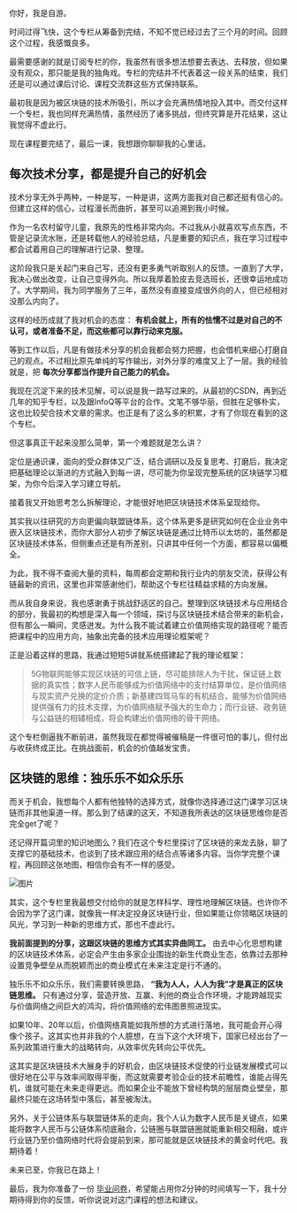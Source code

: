 你好，我是自游。

时间过得飞快，这个专栏从筹备到完结，不知不觉已经过去了三个月的时间。回顾这个过程，我感慨良多。

最需要感谢的就是订阅专栏的你，我虽然有很多想法想要去表达、去释放，但如果没有观众，那只能是我的独角戏。专栏的完结并不代表着这一段关系的结束，我们还是可以通过课后讨论、课程交流群这些方式保持联系。

最初我是因为被区块链的技术所吸引，所以才会充满热情地投入其中。而交付这样一个专栏，我也同样充满热情，虽然经历了诸多挑战，但终究算是开花结果，这让我觉得不虚此行。

现在课程要完结了，最后一课，我想跟你聊聊我的心里话。

## **每次技术分享，都是提升自己的好机会**

技术分享无外乎两种，一种是写，一种是讲，这两方面我对自己都还挺有信心的。但建立这样的信心，过程漫长而曲折，甚至可以追溯到我小时候。

作为一名农村留守儿童，我原先的性格非常内向。不过我从小就喜欢写点东西，不管是记录流水账，还是转载他人的经验总结，凡是重要的知识点，我在学习过程中都会试着用自己的理解进行记录、整理。

这阶段我只是关起门来自己写，还没有更多勇气听取别人的反馈。一直到了大学，我决心做出改变，让自己变得外向。所以我厚着脸皮去竞选班长，还很幸运地成功了。大学期间，我为同学服务了三年，虽然没有直接变成很外向的人，但已经相对没那么内向了。

这样的经历成就了我对机会的态度： **有机会就上，所有的怯懦不过是对自己的不认可，或者准备不足，而这些都可以靠行动来克服。**

等到工作以后，凡是有做技术分享的机会我都会努力把握，也会借机来细心打磨自己的观点。不过相比原先单纯的写作输出，对外分享的难度又上了一层。我的经验就是，把 **每次分享都当作提升自己能力的机会。**

我现在沉淀下来的技术见解，可以说是我一路写过来的。从最初的CSDN，再到近几年的知乎专栏，以及跟InfoQ等平台的合作。文笔不够华丽，但胜在足够朴实，这也比较契合技术文章的需求。也正是有了这么多的积累，才有了你现在看到的这个专栏。

但这事真正干起来没那么简单，第一个难题就是怎么讲？

定位是通识课，面向的受众群体又广泛，结合调研以及反复思考、打磨后，我决定把基础理论以渐进的方式融入到每一讲，尽可能为你呈现完整系统的区块链学习框架，为你今后深入学习建立导航。

接着我又开始思考怎么拆解理论，才能很好地把区块链技术体系呈现给你。

其实我以往研究的方向更偏向联盟链体系，这个体系更多是研究如何在企业业务中嵌入区块链技术，而你大部分人初步了解区块链是通过比特币以太坊的，虽然都是区块链技术体系，但侧重点还是有所差别，只讲其中任何一个方面，都容易以偏概全。

为此，我不得不查阅大量的资料，每周都会定期和我行业内的朋友交流，获得公有链最新的资讯，这里也非常感谢他们，帮助这个专栏往精益求精的方向发展。

而从我自身来说，我也感谢勇于挑战舒适区的自己。整理到区块链技术与应用结合的部分，我最初的构想是深入每一个领域，探讨与区块链技术结合带来的新机会，但有那么一瞬间，灵感迸发。为什么我不能试着建立价值网络实现的路径呢？能否把课程中的应用方向，抽象出完备的技术应用理论框架呢？

正是沿着这样的思路，我通过短短5讲就系统搭建起了我的理论框架：

> 5G物联网能够实现区块链的可信上链，尽可能排除人为干扰，保证链上数据的真实性；数字人民币能够成为价值网络中的支付结算单位，是价值网络与现实资产兑换的定价介质；新基建四驾马车的有机结合，能够为价值网络提供强有力的技术支撑，为价值网络赋予强大的生命力；而行业链、政务链与公益链的相辅相成，将会构建出价值网络的骨干网络。

这个专栏倒逼我不断前进，虽然我现在都觉得被催稿是一件很可怕的事儿，但付出与收获终成正比。在挑战面前，机会的价值越发宝贵。

## 区块链的思维：独乐乐不如众乐乐

而关于机会，我想每个人都有他独特的选择方式，就像你选择通过这门课学习区块链而非其他渠道一样。那么到了结课的这天，不知道我所表达的区块链思维你是否完全get了呢？

还记得开篇词里的知识地图么？我们在这个专栏里探讨了区块链的来龙去脉，聊了支撑它的基础技术，也谈到了技术跟应用的结合点等诸多内容。当你学完整个课程，再回顾这张地图，相信你会有不一样的感受。

![图片](https://static001.geekbang.org/resource/image/8f/e3/8f1253yy2e5c14efce80dcf23a7294e3.jpg?wh=1920x2209)

其实，这个专栏里我最想交付给你的就是怎样科学、理性地理解区块链。也许你不会因为学了这门课，就像我一样决定投身区块链行业，但如果能让你领略区块链的风光，学习到一种新的思维方式，那也不虚此行。

**我前面提到的分享，这跟区块链的思维方式其实异曲同工。** 由去中心化思想构建的区块链技术体系，必定会产生由多家企业围拢的新生代商业生态，依靠过去那种设置竞争壁垒从而脱颖而出的商业模式在未来注定是行不通的。

独乐乐不如众乐乐，我们需要转换思路， **“我为人人，人人为我”才是真正的区块链思维。** 只有通过分享，营造开放、互赢、利他的商业合作环境，才能跨越现实与价值网络之间巨大的鸿沟，将价值网络的宏伟图景照进现实。

如果10年、20年以后，价值网络真能如我所想的方式进行落地，我可能会开心得像个孩子。这其实也并非我的个人臆想，在当下这个大环境下，国家已经出台了一系列政策进行重大的战略转向，从效率优先转向公平优先。

这其实是区块链技术大展身手的好机会，由区块链技术促使的行业链发展模式可以很好地在公平与效率间取得平衡，而这就需要考验企业的技术前瞻性，谁能占得先机，谁就可能在未来走得更远。而如果企业不能放下曾经构筑的层层商业壁垒，那最终只能在这场转型中落后，甚至被淘汰。

另外，关于公链体系与联盟链体系的走向，我个人认为数字人民币是关键点，如果能将数字人民币与公链体系彻底融合，公链圈与联盟链圈就能重新相交相融，或许行业链乃至价值网络时代将会提前到来，那可能就是区块链技术的黄金时代吧。我期待着！

未来已至，你我已在路上！

最后，我为你准备了一份 [毕业问卷](https://jinshuju.net/f/fBuqKf)，希望能占用你2分钟的时间填写一下，我十分期待得到你的反馈，听你说说对这门课程的想法和建议。